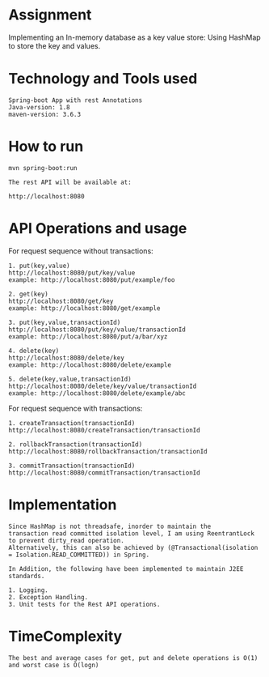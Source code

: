 # Assignment 

Implementing an In-memory database as a key value store:
Using HashMap to store the key and values. 

# Technology and Tools used

    Spring-boot App with rest Annotations
    Java-version: 1.8
    maven-version: 3.6.3 


# How to run

    mvn spring-boot:run
    
    The rest API will be available at:

    http://localhost:8080

# API Operations and usage

For request sequence without transactions:

    1. put(key,value)
    http://localhost:8080/put/key/value
    example: http://localhost:8080/put/example/foo
    
    2. get(key)
    http://localhost:8080/get/key
    example: http://localhost:8080/get/example
    
    3. put(key,value,transactionId)
    http://localhost:8080/put/key/value/transactionId
    example: http://localhost:8080/put/a/bar/xyz
    
    4. delete(key)
    http://localhost:8080/delete/key
    example: http://localhost:8080/delete/example
    
    5. delete(key,value,transactionId)
    http://localhost:8080/delete/key/value/transactionId
    example: http://localhost:8080/delete/example/abc
    
For request sequence with transactions:

    1. createTransaction(transactionId)
    http://localhost:8080/createTransaction/transactionId
    
    2. rollbackTransaction(transactionId)
    http://localhost:8080/rollbackTransaction/transactionId
    
    3. commitTransaction(transactionId)
    http://localhost:8080/commitTransaction/transactionId
    
# Implementation
    Since HashMap is not threadsafe, inorder to maintain the 
    transaction read committed isolation level, I am using ReentrantLock to prevent dirty_read operation.
    Alternatively, this can also be achieved by (@Transactional(isolation = Isolation.READ_COMMITTED)) in Spring.
    
    In Addition, the following have been implemented to maintain J2EE standards.
    
    1. Logging.
    2. Exception Handling.
    3. Unit tests for the Rest API operations.
    
# TimeComplexity

    The best and average cases for get, put and delete operations is O(1)
    and worst case is O(logn)
        